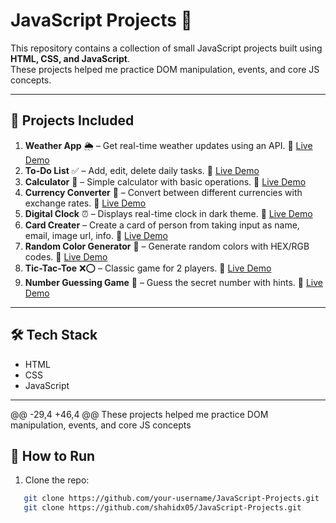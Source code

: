 # JavaScript Projects 🚀

This repository contains a collection of small JavaScript projects built using **HTML, CSS, and JavaScript**.  
These projects helped me practice DOM manipulation, events, and core JS concepts.

---

## 📂 Projects Included

1. **Weather App** 🌦️ – Get real-time weather updates using an API.
   🔗 [Live Demo](https://shahidx05.github.io/JavaScript-projects/Weather%20App/)
2. **To-Do List** ✅ – Add, edit, delete daily tasks.
   🔗 [Live Demo](https://shahidx05.github.io/JavaScript-projects/To%20Do%20APP/)
3. **Calculator** 🧮 – Simple calculator with basic operations.
   🔗 [Live Demo](https://shahidx05.github.io/JavaScript-projects/Calculator/)
4. **Currency Converter** 💱 – Convert between different currencies with exchange rates.
   🔗 [Live Demo](https://shahidx05.github.io/JavaScript-projects/Currency%20Convertor/)
5. **Digital Clock** ⏰ – Displays real-time clock in dark theme.
   🔗 [Live Demo](https://shahidx05.github.io/JavaScript-projects/Digital%20Clock/)
6. **Card Creater**  – Create a card of person from taking input as name, email, image url, info.
   🔗 [Live Demo](https://shahidx05.github.io/JavaScript-projects/Card%20Creater/)
7. **Random Color Generator** 🎨 – Generate random colors with HEX/RGB codes.
   🔗 [Live Demo](https://shahidx05.github.io/JavaScript-projects/Random%20color/)
8. **Tic-Tac-Toe** ❌⭕ – Classic game for 2 players.
   🔗 [Live Demo](https://shahidx05.github.io/JavaScript-projects/Tic%20Tac%20Toe/)
9. **Number Guessing Game** 🔢 – Guess the secret number with hints.
   🔗 [Live Demo](https://shahidx05.github.io/JavaScript-projects/Guess%20the%20number/)

---

## 🛠️ Tech Stack
- HTML
- CSS
- JavaScript

---

@@ -29,4 +46,4 @@ These projects helped me practice DOM manipulation, events, and core JS concepts
## 🚀 How to Run
1. Clone the repo:
```bash
   git clone https://github.com/your-username/JavaScript-Projects.git
   git clone https://github.com/shahidx05/JavaScript-Projects.git
